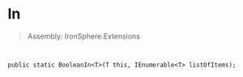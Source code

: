 ﻿

# In

> Assembly: IronSphere.Extensions



```


public static BooleanIn<T>(T this, IEnumerable<T> listOfItems);
```